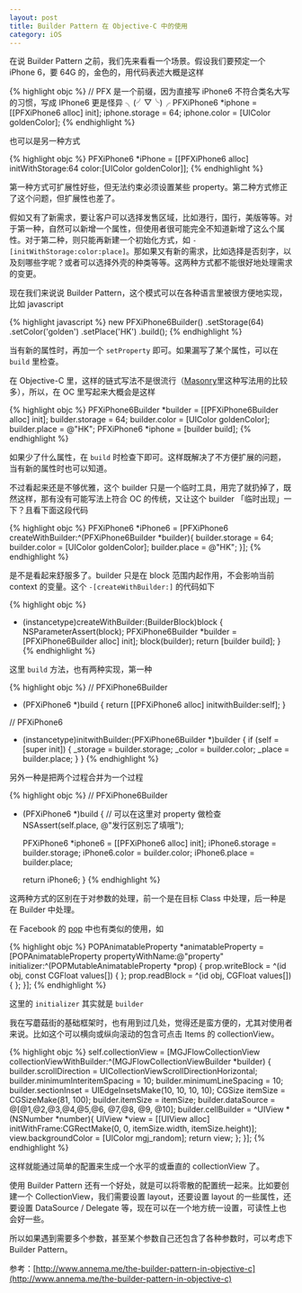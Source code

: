```yaml
---
layout: post
title: Builder Pattern 在 Objective-C 中的使用
category: iOS
---
```


在说 Builder Pattern 之前，我们先来看看一个场景。假设我们要预定一个 iPhone 6，要 64G 的，金色的，用代码表述大概是这样

{% highlight objc %}
// PFX 是一个前缀，因为直接写 iPhone6 不符合类名大写的习惯，写成 IPhone6 更是怪异 ╮(╯▽╰)╭
PFXiPhone6 *iphone = [[PFXiPhone6 alloc] init];
iphone.storage = 64;
iphone.color = [UIColor goldenColor];
{% endhighlight %}

也可以是另一种方式

{% highlight objc %}
PFXiPhone6 *iPhone = [[PFXiPhone6 alloc] initWithStorage:64 color:[UIColor goldenColor]];
{% endhighlight %}

第一种方式可扩展性好些，但无法约束必须设置某些 property。第二种方式修正了这个问题，但扩展性也差了。

假如又有了新需求，要让客户可以选择发售区域，比如港行，国行，美版等等。对于第一种，自然可以新增一个属性，但使用者很可能完全不知道新增了这么个属性。对于第二种，则只能再新建一个初始化方式，如 `-[initWithStorage:color:place]`。那如果又有新的需求，比如选择是否刻字，以及刻哪些字呢？或者可以选择外壳的种类等等。这两种方式都不能很好地处理需求的变更。

现在我们来说说 Builder Pattern，这个模式可以在各种语言里被很方便地实现，比如 javascript

{% highlight javascript %}
new PFXiPhone6Builder()
  .setStorage(64)
  .setColor('golden')
  .setPlace('HK')
  .build();
{% endhighlight %}

当有新的属性时，再加一个 `setProperty` 即可。如果漏写了某个属性，可以在 `build` 里检查。

在 Objective-C 里，这样的链式写法不是很流行（[Masonry](https://github.com/Masonry/Masonry)里这种写法用的比较多），所以，在 OC 里写起来大概会是这样

{% highlight objc %}
PFXiPhone6Builder *builder = [[PFXiPhone6Builder alloc] init];
builder.storage = 64;
builder.color = [UIColor goldenColor];
builder.place = @"HK";
PFXiPhone6 *iphone = [builder build];
{% endhighlight %}

如果少了什么属性，在 `build` 时检查下即可。这样既解决了不方便扩展的问题，当有新的属性时也可以知道。

不过看起来还是不够优雅，这个 builder 只是一个临时工具，用完了就扔掉了，既然这样，那有没有可能写法上符合 OC 的传统，又让这个 builder 「临时出现」一下？且看下面这段代码

{% highlight objc %}
PFXiPhone6 *iPhone6 = [PFXiPhone6 createWithBuilder:^(PFXiPhone6Builder *builder){
	builder.storage = 64;
	builder.color = [UIColor goldenColor];
	builder.place = @"HK";
}];
{% endhighlight %}

是不是看起来舒服多了。builder 只是在 block 范围内起作用，不会影响当前 context 的变量。这个 `-[createWithBuilder:]` 的代码如下

{% highlight objc %}
- (instancetype)createWithBuilder:(BuilderBlock)block {
	NSParameterAssert(block);
	PFXiPhone6Builder *builder = [PFXiPhone6Builder alloc] init];
	block(builder);
	return [builder build];
}
{% endhighlight %}

这里 `build` 方法，也有两种实现，第一种

{% highlight objc %}
// PFXiPhone6Builder
- (PFXiPhone6 *)build
{
	return [[PFXiPhone6 alloc] initwithBuilder:self];
}

// PFXiPhone6
- (instancetype)initwithBuilder:(PFXiPhone6Builder *)builder
{
	if (self = [super init]) {
		_storage = builder.storage;
		_color = builder.color;
		_place = builder.place;
	}
}
{% endhighlight %}

另外一种是把两个过程合并为一个过程

{% highlight objc %}
// PFXiPhone6Builder
- (PFXiPhone6 *)build
{
	// 可以在这里对 property 做检查
	NSAssert(self.place, @"发行区别忘了填哦");

	PFXiPhone6 *iphone6 = [[PFXiPhone6 alloc] init];
	iPhone6.storage = builder.storage;
	iPhone6.color = builder.color;
	iPhone6.place = builder.place;

	return iPhone6;
}
{% endhighlight %}

这两种方式的区别在于对参数的处理，前一个是在目标 Class 中处理，后一种是在 Builder 中处理。

在 Facebook 的 [pop](https://github.com/facebook/pop) 中也有类似的使用，如

{% highlight objc %}
POPAnimatableProperty *animatableProperty = [POPAnimatableProperty propertyWithName:@"property" initializer:^(POPMutableAnimatableProperty *prop) {
    prop.writeBlock = ^(id obj, const CGFloat values[]) {
    };
    prop.readBlock = ^(id obj, CGFloat values[]) {
    };
}];
{% endhighlight %}

这里的 `initializer` 其实就是 `builder`

我在写蘑菇街的基础框架时，也有用到过几处，觉得还是蛮方便的，尤其对使用者来说。比如这个可以横向或纵向滚动的包含可点击 Items 的 collectionView。

{% highlight objc %}
self.collectionView = [MGJFlowCollectionView collectionViewWithBuilder:^(MGJFlowCollectionViewBuilder *builder) {
	builder.scrollDirection = UICollectionViewScrollDirectionHorizontal;
	builder.minimumInteritemSpacing = 10;
	builder.minimumLineSpacing = 10;
	builder.sectionInset = UIEdgeInsetsMake(10, 10, 10, 10);
	CGSize itemSize = CGSizeMake(81, 100);
	builder.itemSize = itemSize;
	builder.dataSource = @[@1,@2,@3,@4,@5,@6, @7,@8, @9, @10];
	builder.cellBuilder = ^UIView *(NSNumber *number){
		UIView *view = [[UIView alloc] initWithFrame:CGRectMake(0, 0, itemSize.width, itemSize.height)];
		view.backgroundColor = [UIColor mgj_random];
		return view;
	};
}];
{% endhighlight %}

这样就能通过简单的配置来生成一个水平的或垂直的 collectionView 了。

使用 Builder Pattern 还有一个好处，就是可以将零散的配置统一起来。比如要创建一个 CollectionView，我们需要设置 layout，还要设置 layout 的一些属性，还要设置 DataSource / Delegate 等，现在可以在一个地方统一设置，可读性上也会好一些。

所以如果遇到需要多个参数，甚至某个参数自己还包含了各种参数时，可以考虑下 Builder Pattern。

参考：[http://www.annema.me/the-builder-pattern-in-objective-c](http://www.annema.me/the-builder-pattern-in-objective-c)
